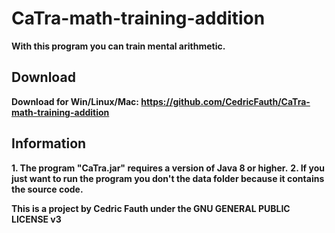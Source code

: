 # CaTra-math-training-addition

__With this program you can train mental arithmetic.__

## Download

__Download for Win/Linux/Mac: https://github.com/CedricFauth/CaTra-math-training-addition__

## Information

__1. The program "CaTra.jar" requires a version of Java 8 or higher.__
__2. If you just want to run the program you don't the data folder because it contains the source code.__

__This is a project by Cedric Fauth under the GNU GENERAL PUBLIC LICENSE v3__
